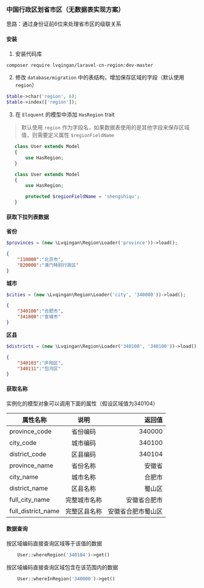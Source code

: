 ### 中国行政区划省市区（无数据表实现方案）

思路：通过身份证前6位来处理省市区的级联关系

#### 安装

1. 安装代码库

```bash
composer require lvqingan/laravel-cn-region:dev-master
```

2. 修改 `database/migration` 中的表结构，增加保存区域的字段（默认使用`region`）

```php
$table->char('region', 6);
$table->index(['region']);
```

3. 在 `Eloquent` 的模型中添加 `HasRegion` trait

> 默认使用 `region` 作为字段名，如果数据表使用的是其他字段来保存区域值，则需要定义属性 `$regionFieldName`

```php
   class User extends Model
   {
       use HasRegion;
   }
```

```php
   class User extends Model
   {
       use HasRegion;

       protected $regionFieldName = 'shengshiqu';
   }
```

#### 获取下拉列表数据

**省份**

```php
$provinces = (new \Lvqingan\Region\Loader('province'))->load();
```

```json
{
    "110000":"北京市",
    "820000":"澳门特别行政区"
}
```

**城市**

```php
$cities = (new \Lvqingan\Region\Loader('city', '340000'))->load();
```

```json
{
    "340100":"合肥市",
    "341800":"宣城市"
}
```

**区县**

```php
$districts = (new \Lvqingan\Region\Loader('340100', '340100'))->load();
```

```json
{
    "340103":"庐阳区",
    "340111":"包河区"
}
```

#### 获取名称

实例化的模型对象可以调用下面的属性（假设区域值为340104）

| 属性名称   |      说明      |  返回值 |
|----------|:-------------:|------:|
| province_code |  省份编码 | 340000 |
| city_code |    城市编码   |   340100 |
| district_code | 区县编码 |    340104 |
| province_name |  省份名称 | 安徽省 |
| city_name |    城市名称   |   合肥市 |
| district_name | 区县名称 |    蜀山区 |
| full_city_name |    完整城市名称   |   安徽省合肥市 |
| full_district_name | 完整区县名称 |    安徽省合肥市蜀山区 |

#### 数据查询

按区域编码直接查询区域等于该值的数据

```php
    User::whereRegion('340104')->get()
```

按区域编码直接查询区域包含在该范围内的数据

```php
    User::whereInRegion('340000')->get()
```
